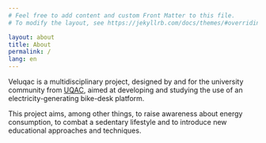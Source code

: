 ```yaml
---
# Feel free to add content and custom Front Matter to this file.
# To modify the layout, see https://jekyllrb.com/docs/themes/#overriding-theme-defaults

layout: about
title: About
permalink: /
lang: en
---
```


Veluqac is a multidisciplinary project, designed by and for the university community from [UQAC](https://www.uqac.ca), aimed at developing and studying the use of an electricity-generating bike-desk platform.

This project aims, among other things, to raise awareness about energy consumption, to combat a sedentary lifestyle and to introduce new educational approaches and techniques.